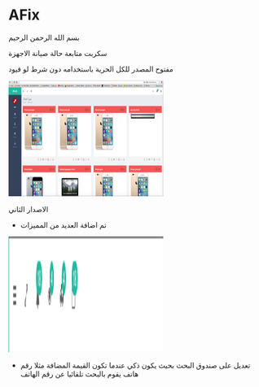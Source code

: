 # AFix


بسم الله الرحمن الرحيم




سكربت متابعة حالة صيانة الاجهزة

مفتوح المصدر للكل الحرية باستخدامه دون شرط لو قيود




<img src="./images/AFixScreenShot.png" alt="AFixScreen" style="width:304px;height:228px;">



الاصدار الثاني




+ تم اضافة العديد من المميزات


<img src="images/Version/1.png" alt="AFixScreen" style="width:304px;height:228px;">



+ تعديل على صندوق البحث بحيث يكون ذكي عندما تكون القيمة المضافة مثلا رقم هاتف يقوم بالبحث تلقائيا عن رقم الهاتف

